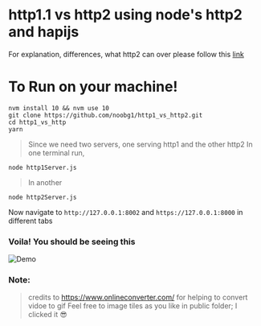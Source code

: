 # http1.1 vs http2 using node's http2 and hapijs

For explanation, differences, what http2 can over please follow this [link](https://medium.com/@noobj/)

# To Run on your machine!
```
nvm install 10 && nvm use 10
git clone https://github.com/noobg1/http1_vs_http2.git
cd http1_vs_http
yarn
```
> Since we need two servers, one serving http1 and the other http2
> In one terminal run,
```
node http1Server.js
```
> In another
```
node http2Server.js
```

Now navigate to `http://127.0.0.1:8002` and `https://127.0.0.1:8000` in different tabs


### Voila! You should be seeing this
![Demo](out.gif?raw=true "Demo : gui mode")

### Note:
> credits to https://www.onlineconverter.com/ for helping to convert vidoe to gif
> Feel free to image tiles as you like in public folder; I clicked it :sunglasses:



